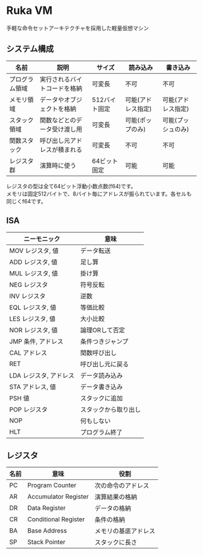 # Ruka VM
手軽な命令セットアーキテクチャを採用した軽量仮想マシン

## システム構成
|名前|説明|サイズ|読み込み|書き込み|
|---|---|---|---|---|
|プログラム領域|実行されるバイトコードを格納|可変長|不可|不可|
|メモリ領域|データやオブジェクトを格納|512バイト固定|可能(アドレス指定)|可能(アドレス指定)|
|スタック領域|関数などとのデータ受け渡し用|可変長|可能(ポップのみ)|可能(プッシュのみ)|
|関数スタック|呼び出し元アドレスが積まれる|可変長|不可|不可|
|レジスタ群|演算時に使う|64ビット固定|可能|可能|

レジスタの型は全て64ビット浮動小数点数(f64)です。<br>
メモリは固定512バイトで、8バイト毎にアドレスが振られています。各セルも同じくf64です。

## ISA
|ニーモニック|意味|
|---|---|
|MOV レジスタ, 値|データ転送|
|ADD レジスタ, 値|足し算|
|MUL レジスタ, 値|掛け算|
|NEG レジスタ|符号反転|
|INV レジスタ|逆数|
|EQL レジスタ, 値|等価比較|
|LES レジスタ, 値|大小比較|
|NOR レジスタ, 値|論理ORして否定|
|JMP 条件, アドレス|条件つきジャンプ|
|CAL アドレス|関数呼び出し|
|RET|呼び出し元に戻る|
|LDA レジスタ, アドレス|データ読み込み|
|STA アドレス, 値|データ書き込み|
|PSH 値|スタックに追加|
|POP レジスタ|スタックから取り出し|
|NOP|何もしない|
|HLT|プログラム終了|

## レジスタ
|名前|意味|役割|
|---|---|---|
|PC|Program Counter|次の命令のアドレス|
|AR|Accumulator Register|演算結果の格納|
|DR|Data Register|データの格納|
|CR|Conditional Register|条件の格納|
|BA|Base Address|メモリの基底アドレス|
|SP|Stack Pointer|スタックに長さ|
